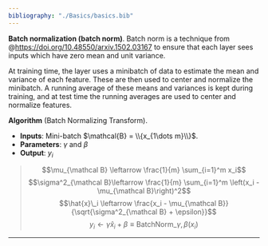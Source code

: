 ```yaml
---
bibliography: "./Basics/basics.bib"
---
```


**Batch normalization (batch norm)**. Batch norm is a technique from @https://doi.org/10.48550/arxiv.1502.03167 to ensure that each layer sees inputs which have zero mean and unit variance.

At training time, the layer uses a minibatch of data to estimate the mean and variance of each feature. These are then used to center and normalize the minibatch. A running average of these means and variances is kept during training, and at test time the running averages are used to center and normalize features.

**Algorithm** (Batch Normalizing Transform).

- **Inputs**: Mini-batch $\mathcal{B} = \\{x_{1\dots m}\\}$.
- **Parameters**: $\gamma$ and $\beta$
- **Output**: $y_i$

> $$\mu_{\mathcal B} \leftarrow \frac{1}{m} \sum_{i=1}^m x_i$$
> $$\sigma^2_{\mathcal B}\leftarrow \frac{1}{m} \sum_{i=1}^m \left(x_i - \mu_{\mathcal B}\right)^2$$
> $$\hat{x}\_i \leftarrow \frac{x_i - \mu_{\mathcal B}}{\sqrt{\sigma^2_{\mathcal B} + \epsilon}}$$
> $$y_i \leftarrow \gamma \hat{x}_i + \beta \equiv \mathsf{BatchNorm}\_{\gamma, \beta}(x_i)$$

---